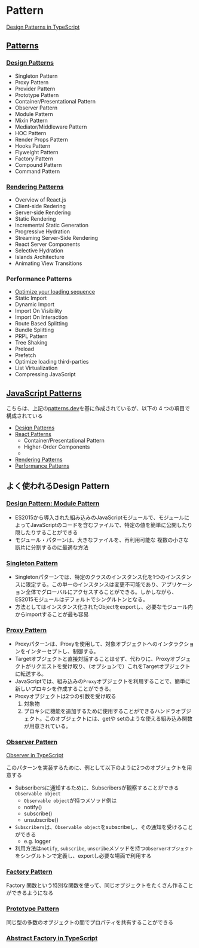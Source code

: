 # Pattern
[Design Patterns in TypeScript](https://refactoring.guru/design-patterns/typescript)

## [Patterns](https://www.patterns.dev/)

### [Design Patterns](https://www.patterns.dev/posts/introduction)

- Singleton Pattern
- Proxy Pattern
- Provider Pattern
- Prototype Pattern
- Container/Presentational Pattern
- Observer Pattern
- Module Pattern
- Mixin Pattern
- Mediator/Middleware Pattern
- HOC Pattern
- Render Props Pattern
- Hooks Pattern
- Flyweight Pattern
- Factory Pattern
- Compound Pattern
- Command Pattern

### [Rendering Patterns](https://www.patterns.dev/posts/rendering-patterns)

- Overview of React.js
- Client-side Redering
- Server-side Rendering
- Static Rendering
- Incremental Static Generation
- Progressive Hydration
- Streaming Server-Side Rendering
- React Server Components
- Selective Hydration
- Islands Architecture
- Animating View Transitions

### Performance Patterns

- [Optimize your loading sequence](https://www.patterns.dev/posts/loading-sequence)
- Static Import
- Dynamic Import
- Import On Visibility
- Import On Interaction
- Route Based Splitting
- Bundle Splitting
- PRPL Pattern
- Tree Shaking
- Preload
- Prefetch
- Optimize loading third-parties
- List Virtualization
- Compressing JavaScript

## [JavaScript Patterns](https://javascriptpatterns.vercel.app/patterns)

こちらは、上記の[patterns.dev](https://www.patterns.dev/)を基に作成されているが、以下の 4 つの項目で構成されている

- [Design Patterns](https://javascriptpatterns.vercel.app/patterns/design-patterns/introduction)
- [React Patterns](https://javascriptpatterns.vercel.app/patterns/react-patterns/conpres)
  - Container/Presentational Pattern
  - Higher-Order Components
  -
- [Rendering Patterns](https://javascriptpatterns.vercel.app/patterns/performance-patterns/introduction)
- [Performance Patterns](https://javascriptpatterns.vercel.app/patterns/rendering-patterns/introduction)

## よく使われるDesign Pattern
### [Design Pattern: Module Pattern](https://javascriptpatterns.vercel.app/patterns/design-patterns/module-pattern)
- ES2015から導入された組み込みのJavaScriptモジュールで、モジュールによってJavaScriptのコードを含むファイルで、特定の値を簡単に公開したり隠したりすることができる
- モジュール・パターンは、大きなファイルを、再利用可能な 複数の小さな 断片に分割するのに最適な方法

### [Singleton Pattern](https://javascriptpatterns.vercel.app/patterns/design-patterns/singleton-pattern)
- Singletonパターンでは、特定のクラスのインスタンス化を1つのインスタンスに限定する。この単一のインスタンスは変更不可能であり、アプリケーション全体でグローバルにアクセスすることができる。しかしながら、ES2015モジュールはデフォルトでシングルトンとなる。
- 方法としてはインスタンス化されたObjectをexportし、必要なモジュール内からimportすることが最も容易

### [Proxy Pattern](https://javascriptpatterns.vercel.app/patterns/design-patterns/proxy-pattern)
- Proxyパターンは、Proxyを使用して、対象オブジェクトへのインタラクションをインターセプトし、制御する。
- Targetオブジェクトと直接対話することはせず、代わりに、Proxyオブジェクトがリクエストを受け取り、（オプションで）これをTargetオブジェクトに転送する。
- JavaScriptでは、組み込みの`Proxy`オブジェクトを利用することで、簡単に新しいプロキシを作成することができる。
- Proxyオブジェクトは2つの引数を受け取る
  1. 対象物
  2. プロキシに機能を追加するために使用することができるハンドラオブジェクト。このオブジェクトには、getや setのような使える組み込み関数が用意されている。

### [Observer Pattern](https://javascriptpatterns.vercel.app/patterns/design-patterns/observer-pattern)
[Observer in TypeScript](https://refactoring.guru/design-patterns/observer/typescript/example)

このパターンを実装するために、例として以下のように2つのオブジェクトを用意する
- Subscribersに通知するために、Subscribersが観察することができる`Observable object`
  - `Observable object`が持つメソッド例は
  - notify()
  - subscribe()
  - unsubscribe()
- `Subscribers`は、`Observable object`をsubscribeし、その通知を受けることができる
  - e.g. logger
- 利用方法は`notify`, `subscribe`, `unscribe`メソッドを持つ`Observerオブジェクト`をシングルトンで定義し、exportし必要な場面で利用する

### [Factory Pattern](https://javascriptpatterns.vercel.app/patterns/design-patterns/factory-pattern)
Factory 関数という特別な関数を使って、同じオブジェクトをたくさん作ることができるようになる


### [Prototype Pattern](https://javascriptpatterns.vercel.app/patterns/design-patterns/prototype-pattern)
同じ型の多数のオブジェクトの間でプロパティを共有することができる

### [Abstract Factory in TypeScript](https://refactoring.guru/design-patterns/abstract-factory/typescript/example)